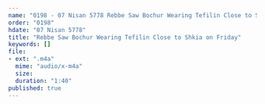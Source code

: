 ```yaml
---
name: "0198 - 07 Nisan 5778 Rebbe Saw Bochur Wearing Tefilin Close to Shkia on Friday"
order: "0198"
hdate: "07 Nisan 5778"
title: "Rebbe Saw Bochur Wearing Tefilin Close to Shkia on Friday"
keywords: []
file:
- ext: ".m4a"
  mime: "audio/x-m4a"
  size: 
  duration: "1:40"
published: true
---
```


